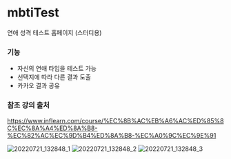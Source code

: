 # mbtiTest
연애 성격 테스트 홈페이지 (스터디용)

### 기능
- 자신의 연애 타입을 테스트 가능
- 선택지에 따라 다른 결과 도출
- 카카오 결과 공유

### 참조 강의 출처
https://www.inflearn.com/course/%EC%8B%AC%EB%A6%AC%ED%85%8C%EC%8A%A4%ED%8A%B8-%EC%82%AC%EC%9D%B4%ED%8A%B8-%EC%A0%9C%EC%9E%91

![20220721_132848_1](https://user-images.githubusercontent.com/68460391/180129939-cbdfdc95-159a-4375-ab71-1ba87918d9db.png)
![20220721_132848_2](https://user-images.githubusercontent.com/68460391/180129944-1a7ef4fe-fa03-4ac0-ad1b-618674940d20.png)
![20220721_132848_3](https://user-images.githubusercontent.com/68460391/180129948-5cdf3625-43f0-4eb7-920b-56118f0b1f16.png)
